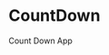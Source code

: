 # CountDown
 Count Down App
     
          
                                                      
                                                                
                                                       
                                          
                                     
                
          
          
   
 
  
